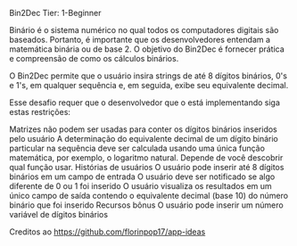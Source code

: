 Bin2Dec
Tier: 1-Beginner

Binário é o sistema numérico no qual todos os computadores digitais são baseados. Portanto, é importante que os desenvolvedores entendam a matemática binária ou de base 2. O objetivo do Bin2Dec é fornecer prática e compreensão de como os cálculos binários.

O Bin2Dec permite que o usuário insira strings de até 8 dígitos binários, 0's e 1's, em qualquer sequência e, em seguida, exibe seu equivalente decimal.

Esse desafio requer que o desenvolvedor que o está implementando siga estas restrições:

Matrizes não podem ser usadas para conter os dígitos binários inseridos pelo usuário
A determinação do equivalente decimal de um dígito binário particular na sequência deve ser calculada usando uma única função matemática, por exemplo, o logaritmo natural. Depende de você descobrir qual função usar.
Histórias de usuários
 O usuário pode inserir até 8 dígitos binários em um campo de entrada
 O usuário deve ser notificado se algo diferente de 0 ou 1 foi inserido
 O usuário visualiza os resultados em um único campo de saída contendo o equivalente decimal (base 10) do número binário que foi inserido
Recursos bônus
 O usuário pode inserir um número variável de dígitos binários

 Creditos ao https://github.com/florinpop17/app-ideas